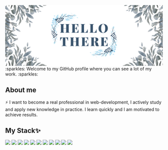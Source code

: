 <img src="https://github.com/anna-zau/anna-zau/blob/main/img/banner.png" alt="Banner" border="0" align="center" style="width: 800px">
:sparkles: Welcome to my GitHub profile where you can see a lot of my work. :sparkles:

## About me 
⚡ I want to become a real  professional in web-development, I actively study and apply new knowledge in practice. I learn quickly and I am motivated to achieve results.

## My Stack✨

<img src="https://img.shields.io/badge/HTML5-blue" style="height: 30px"> <img src="https://img.shields.io/badge/CSS-orange" style="height: 30px">  <img src="https://img.shields.io/badge/SASS-green" style="height: 30px">  <img src="https://img.shields.io/badge/JavaScript-red" style="height: 30px"> <img src="https://img.shields.io/badge/React.js-blueviolet" style="height: 30px"> <img src="https://img.shields.io/badge/REDUX-ff69b4" style="height: 30px"> <img src="https://img.shields.io/badge/Node.js-success" style="height: 30px"> <img src="https://img.shields.io/badge/MongoDB-blue" style="height: 30px"> <img src="https://img.shields.io/badge/Figma-ff69b4" style="height: 30px"> <img src="https://img.shields.io/badge/Trello-informational" style="height: 30px"> <img src="https://img.shields.io/badge/Postman-orange" style="height: 30px">


